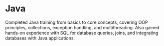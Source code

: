 # Java
Completed Java training from basics to core concepts, covering OOP principles, collections, exception handling, and multithreading. Also gained hands-on experience with SQL for database queries, joins, and integrating databases with Java applications.

